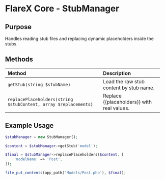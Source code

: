# FlareX Core - StubManager

## Purpose
Handles reading stub files and replacing dynamic placeholders inside the stubs.

## Methods

| Method | Description |
|:---|:---|
| `getStub(string $stubName)` | Load the raw stub content by stub name. |
| `replacePlaceholders(string $stubContent, array $replacements)` | Replace {{placeholders}} with real values. |

## Example Usage

```php
$stubManager = new StubManager();

$content = $stubManager->getStub('model');

$final = $stubManager->replacePlaceholders($content, [
    'modelName' => 'Post',
]);

file_put_contents(app_path('Models/Post.php'), $final);
